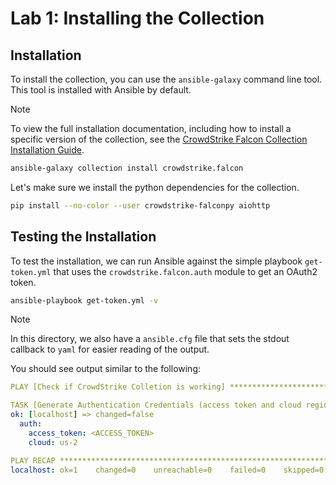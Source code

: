 # Lab 1: Installing the Collection

## Installation

To install the collection, you can use the `ansible-galaxy` command line tool. This tool is installed with Ansible by default.

> [!NOTE]
> To view the full installation documentation, including how to install a specific version of the collection, see the [CrowdStrike Falcon Collection Installation Guide](https://github.com/CrowdStrike/ansible_collection_falcon?tab=readme-ov-file#installing-this-collection).

```bash
ansible-galaxy collection install crowdstrike.falcon
```

Let's make sure we install the python dependencies for the collection.

```bash
pip install --no-color --user crowdstrike-falconpy aiohttp
```

## Testing the Installation

To test the installation, we can run Ansible against the simple playbook `get-token.yml` that uses the `crowdstrike.falcon.auth` module to get an OAuth2 token.

```bash
ansible-playbook get-token.yml -v
```

> [!NOTE]
> In this directory, we also have a `ansible.cfg` file that sets the stdout callback to `yaml` for easier reading of the output.

You should see output similar to the following:

```yaml
PLAY [Check if CrowdStrike Colletion is working] ************************************************

TASK [Generate Authentication Credentials (access token and cloud region)] **********************
ok: [localhost] => changed=false
  auth:
    access_token: <ACCESS_TOKEN>
    cloud: us-2

PLAY RECAP **************************************************************************************
localhost: ok=1    changed=0    unreachable=0    failed=0    skipped=0    rescued=0    ignored=0
```
